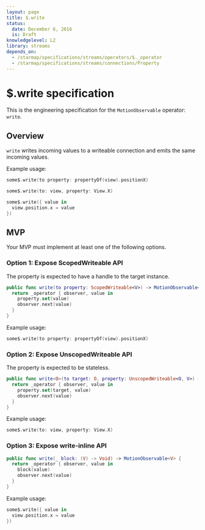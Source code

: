```yaml
---
layout: page
title: $.write
status:
  date: December 6, 2016
  is: Draft
knowledgelevel: L2
library: streams
depends_on:
  - /starmap/specifications/streams/operators/$._operator
  - /starmap/specifications/streams/connections/Property
---
```


# $.write specification

This is the engineering specification for the `MotionObservable` operator: `write`.

## Overview

`write` writes incoming values to a writeable connection and emits the same incoming values.

Example usage:

```swift
some$.write(to property: propertyOf(view).positionX)

some$.write(to: view, property: View.X)

some$.write({ value in
  view.position.x = value
})
```

## MVP

Your MVP must implement at least one of the following options.

### Option 1: Expose ScopedWriteable API

The property is expected to have a handle to the target instance.

```swift
public func write(to property: ScopedWriteable<V>) -> MotionObservable<V> {
  return _operator { observer, value in
    property.set(value)
    observer.next(value)
  }
}
```

Example usage:

```swift
some$.write(to property: propertyOf(view).positionX)
```

### Option 2: Expose UnscopedWriteable API

The property is expected to be stateless.

```swift
public func write<O>(to target: O, property: UnscopedWriteable<O, V>) -> MotionObservable<V> {
  return _operator { observer, value in
    property.set(target, value)
    observer.next(value)
  }
}
```

Example usage:

```swift
some$.write(to: view, property: View.X)
```

### Option 3: Expose write-inline API

```swift
public func write(_ block: (V) -> Void) -> MotionObservable<V> {
  return _operator { observer, value in
    block(value)
    observer.next(value)
  }
}
```

Example usage:

```swift
some$.write({ value in
  view.position.x = value
})
```